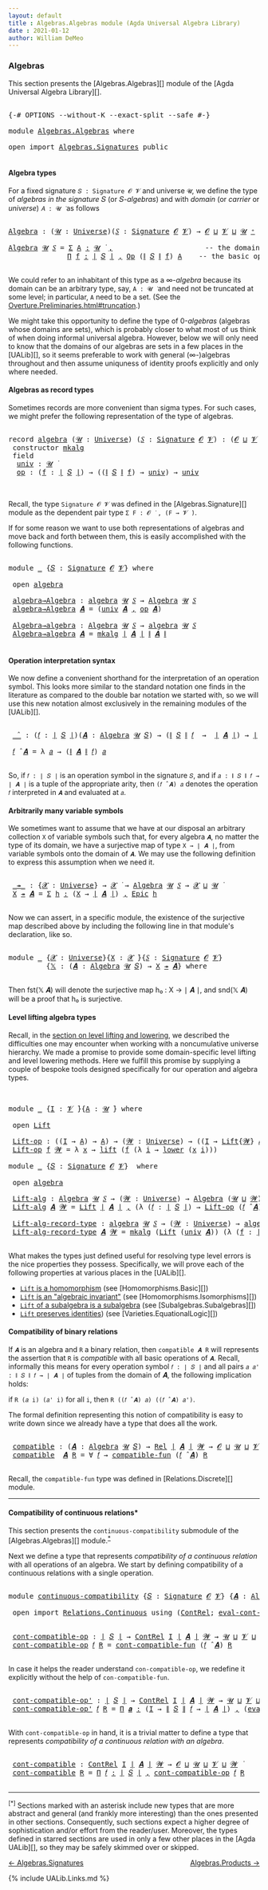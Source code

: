 ```yaml
---
layout: default
title : Algebras.Algebras module (Agda Universal Algebra Library)
date : 2021-01-12
author: William DeMeo
---
```


### <a id="algebras">Algebras</a>

This section presents the [Algebras.Algebras][] module of the [Agda Universal Algebra Library][].

<pre class="Agda">

<a id="280" class="Symbol">{-#</a> <a id="284" class="Keyword">OPTIONS</a> <a id="292" class="Pragma">--without-K</a> <a id="304" class="Pragma">--exact-split</a> <a id="318" class="Pragma">--safe</a> <a id="325" class="Symbol">#-}</a>

<a id="330" class="Keyword">module</a> <a id="337" href="Algebras.Algebras.html" class="Module">Algebras.Algebras</a> <a id="355" class="Keyword">where</a>

<a id="362" class="Keyword">open</a> <a id="367" class="Keyword">import</a> <a id="374" href="Algebras.Signatures.html" class="Module">Algebras.Signatures</a> <a id="394" class="Keyword">public</a>

</pre>


#### <a id="algebra-types">Algebra types</a>

For a fixed signature `𝑆 : Signature 𝓞 𝓥` and universe `𝓤`, we define the type of *algebras in the signature* 𝑆 (or 𝑆-*algebras*) and with *domain* (or *carrier* or *universe*) `𝐴 : 𝓤 ̇` as follows

<pre class="Agda">

<a id="Algebra"></a><a id="674" href="Algebras.Algebras.html#674" class="Function">Algebra</a> <a id="682" class="Symbol">:</a> <a id="684" class="Symbol">(</a><a id="685" href="Algebras.Algebras.html#685" class="Bound">𝓤</a> <a id="687" class="Symbol">:</a> <a id="689" href="Agda.Primitive.html#423" class="Postulate">Universe</a><a id="697" class="Symbol">)(</a><a id="699" href="Algebras.Algebras.html#699" class="Bound">𝑆</a> <a id="701" class="Symbol">:</a> <a id="703" href="Algebras.Signatures.html#1239" class="Function">Signature</a> <a id="713" href="Overture.Preliminaries.html#6863" class="Generalizable">𝓞</a> <a id="715" href="Universes.html#262" class="Generalizable">𝓥</a><a id="716" class="Symbol">)</a> <a id="718" class="Symbol">→</a> <a id="720" href="Overture.Preliminaries.html#6863" class="Generalizable">𝓞</a> <a id="722" href="Agda.Primitive.html#636" class="Primitive Operator">⊔</a> <a id="724" href="Universes.html#262" class="Generalizable">𝓥</a> <a id="726" href="Agda.Primitive.html#636" class="Primitive Operator">⊔</a> <a id="728" href="Algebras.Algebras.html#685" class="Bound">𝓤</a> <a id="730" href="Agda.Primitive.html#606" class="Primitive Operator">⁺</a> <a id="732" href="Universes.html#403" class="Function Operator">̇</a>

<a id="735" href="Algebras.Algebras.html#674" class="Function">Algebra</a> <a id="743" href="Algebras.Algebras.html#743" class="Bound">𝓤</a> <a id="745" href="Algebras.Algebras.html#745" class="Bound">𝑆</a> <a id="747" class="Symbol">=</a> <a id="749" href="MGS-MLTT.html#3074" class="Function">Σ</a> <a id="751" href="Algebras.Algebras.html#751" class="Bound">A</a> <a id="753" href="MGS-MLTT.html#3074" class="Function">꞉</a> <a id="755" href="Algebras.Algebras.html#743" class="Bound">𝓤</a> <a id="757" href="Universes.html#403" class="Function Operator">̇</a> <a id="759" href="MGS-MLTT.html#3074" class="Function">,</a>                      <a id="782" class="Comment">-- the domain</a>
              <a id="810" href="MGS-MLTT.html#3635" class="Function">Π</a> <a id="812" href="Algebras.Algebras.html#812" class="Bound">f</a> <a id="814" href="MGS-MLTT.html#3635" class="Function">꞉</a> <a id="816" href="Overture.Preliminaries.html#12413" class="Function Operator">∣</a> <a id="818" href="Algebras.Algebras.html#745" class="Bound">𝑆</a> <a id="820" href="Overture.Preliminaries.html#12413" class="Function Operator">∣</a> <a id="822" href="MGS-MLTT.html#3635" class="Function">,</a> <a id="824" href="Algebras.Signatures.html#627" class="Function">Op</a> <a id="827" class="Symbol">(</a><a id="828" href="Overture.Preliminaries.html#12465" class="Function Operator">∥</a> <a id="830" href="Algebras.Algebras.html#745" class="Bound">𝑆</a> <a id="832" href="Overture.Preliminaries.html#12465" class="Function Operator">∥</a> <a id="834" href="Algebras.Algebras.html#812" class="Bound">f</a><a id="835" class="Symbol">)</a> <a id="837" href="Algebras.Algebras.html#751" class="Bound">A</a>    <a id="842" class="Comment">-- the basic operations</a>

</pre>

We could refer to an inhabitant of this type as a ∞-*algebra* because its domain can be an arbitrary type, say, `A : 𝓤 ̇` and need not be truncated at some level; in particular, `A` need to be a set. (See the [Overture.Preliminaries.html#truncation](Overture.Preliminaries.html#truncation).)

We might take this opportunity to define the type of 0-*algebras* (algebras whose domains are sets), which is probably closer to what most of us think of when doing informal universal algebra.  However, below we will only need to know that the domains of our algebras are sets in a few places in the [UALib][], so it seems preferable to work with general (∞-)algebras throughout and then assume uniquness of identity proofs explicitly and only where needed.



#### <a id="algebras-as-record-types">Algebras as record types</a>

Sometimes records are more convenient than sigma types. For such cases, we might prefer the following representation of the type of algebras.

<pre class="Agda">

<a id="1858" class="Keyword">record</a> <a id="algebra"></a><a id="1865" href="Algebras.Algebras.html#1865" class="Record">algebra</a> <a id="1873" class="Symbol">(</a><a id="1874" href="Algebras.Algebras.html#1874" class="Bound">𝓤</a> <a id="1876" class="Symbol">:</a> <a id="1878" href="Agda.Primitive.html#423" class="Postulate">Universe</a><a id="1886" class="Symbol">)</a> <a id="1888" class="Symbol">(</a><a id="1889" href="Algebras.Algebras.html#1889" class="Bound">𝑆</a> <a id="1891" class="Symbol">:</a> <a id="1893" href="Algebras.Signatures.html#1239" class="Function">Signature</a> <a id="1903" href="Overture.Preliminaries.html#6863" class="Generalizable">𝓞</a> <a id="1905" href="Universes.html#262" class="Generalizable">𝓥</a><a id="1906" class="Symbol">)</a> <a id="1908" class="Symbol">:</a> <a id="1910" class="Symbol">(</a><a id="1911" href="Algebras.Algebras.html#1903" class="Bound">𝓞</a> <a id="1913" href="Agda.Primitive.html#636" class="Primitive Operator">⊔</a> <a id="1915" href="Algebras.Algebras.html#1905" class="Bound">𝓥</a> <a id="1917" href="Agda.Primitive.html#636" class="Primitive Operator">⊔</a> <a id="1919" href="Algebras.Algebras.html#1874" class="Bound">𝓤</a><a id="1920" class="Symbol">)</a> <a id="1922" href="Agda.Primitive.html#606" class="Primitive Operator">⁺</a> <a id="1924" href="Universes.html#403" class="Function Operator">̇</a> <a id="1926" class="Keyword">where</a>
 <a id="1933" class="Keyword">constructor</a> <a id="mkalg"></a><a id="1945" href="Algebras.Algebras.html#1945" class="InductiveConstructor">mkalg</a>
 <a id="1952" class="Keyword">field</a>
  <a id="algebra.univ"></a><a id="1960" href="Algebras.Algebras.html#1960" class="Field">univ</a> <a id="1965" class="Symbol">:</a> <a id="1967" href="Algebras.Algebras.html#1874" class="Bound">𝓤</a> <a id="1969" href="Universes.html#403" class="Function Operator">̇</a>
  <a id="algebra.op"></a><a id="1973" href="Algebras.Algebras.html#1973" class="Field">op</a> <a id="1976" class="Symbol">:</a> <a id="1978" class="Symbol">(</a><a id="1979" href="Algebras.Algebras.html#1979" class="Bound">f</a> <a id="1981" class="Symbol">:</a> <a id="1983" href="Overture.Preliminaries.html#12413" class="Function Operator">∣</a> <a id="1985" href="Algebras.Algebras.html#1889" class="Bound">𝑆</a> <a id="1987" href="Overture.Preliminaries.html#12413" class="Function Operator">∣</a><a id="1988" class="Symbol">)</a> <a id="1990" class="Symbol">→</a> <a id="1992" class="Symbol">((</a><a id="1994" href="Overture.Preliminaries.html#12465" class="Function Operator">∥</a> <a id="1996" href="Algebras.Algebras.html#1889" class="Bound">𝑆</a> <a id="1998" href="Overture.Preliminaries.html#12465" class="Function Operator">∥</a> <a id="2000" href="Algebras.Algebras.html#1979" class="Bound">f</a><a id="2001" class="Symbol">)</a> <a id="2003" class="Symbol">→</a> <a id="2005" href="Algebras.Algebras.html#1960" class="Field">univ</a><a id="2009" class="Symbol">)</a> <a id="2011" class="Symbol">→</a> <a id="2013" href="Algebras.Algebras.html#1960" class="Field">univ</a>


</pre>

Recall, the type `Signature 𝓞 𝓥` was defined in the [Algebras.Signature][] module as the dependent pair type `Σ F ꞉ 𝓞 ̇ , (F → 𝓥 ̇)`.

If for some reason we want to use both representations of algebras and move back and forth between them, this is easily accomplished with the following functions.

<pre class="Agda">

<a id="2345" class="Keyword">module</a> <a id="2352" href="Algebras.Algebras.html#2352" class="Module">_</a> <a id="2354" class="Symbol">{</a><a id="2355" href="Algebras.Algebras.html#2355" class="Bound">𝑆</a> <a id="2357" class="Symbol">:</a> <a id="2359" href="Algebras.Signatures.html#1239" class="Function">Signature</a> <a id="2369" href="Overture.Preliminaries.html#6863" class="Generalizable">𝓞</a> <a id="2371" href="Universes.html#262" class="Generalizable">𝓥</a><a id="2372" class="Symbol">}</a> <a id="2374" class="Keyword">where</a>

 <a id="2382" class="Keyword">open</a> <a id="2387" href="Algebras.Algebras.html#1865" class="Module">algebra</a>

 <a id="2397" href="Algebras.Algebras.html#2397" class="Function">algebra→Algebra</a> <a id="2413" class="Symbol">:</a> <a id="2415" href="Algebras.Algebras.html#1865" class="Record">algebra</a> <a id="2423" href="Universes.html#260" class="Generalizable">𝓤</a> <a id="2425" href="Algebras.Algebras.html#2355" class="Bound">𝑆</a> <a id="2427" class="Symbol">→</a> <a id="2429" href="Algebras.Algebras.html#674" class="Function">Algebra</a> <a id="2437" href="Universes.html#260" class="Generalizable">𝓤</a> <a id="2439" href="Algebras.Algebras.html#2355" class="Bound">𝑆</a>
 <a id="2442" href="Algebras.Algebras.html#2397" class="Function">algebra→Algebra</a> <a id="2458" href="Algebras.Algebras.html#2458" class="Bound">𝑨</a> <a id="2460" class="Symbol">=</a> <a id="2462" class="Symbol">(</a><a id="2463" href="Algebras.Algebras.html#1960" class="Field">univ</a> <a id="2468" href="Algebras.Algebras.html#2458" class="Bound">𝑨</a> <a id="2470" href="Overture.Preliminaries.html#11717" class="InductiveConstructor Operator">,</a> <a id="2472" href="Algebras.Algebras.html#1973" class="Field">op</a> <a id="2475" href="Algebras.Algebras.html#2458" class="Bound">𝑨</a><a id="2476" class="Symbol">)</a>

 <a id="2480" href="Algebras.Algebras.html#2480" class="Function">Algebra→algebra</a> <a id="2496" class="Symbol">:</a> <a id="2498" href="Algebras.Algebras.html#674" class="Function">Algebra</a> <a id="2506" href="Universes.html#260" class="Generalizable">𝓤</a> <a id="2508" href="Algebras.Algebras.html#2355" class="Bound">𝑆</a> <a id="2510" class="Symbol">→</a> <a id="2512" href="Algebras.Algebras.html#1865" class="Record">algebra</a> <a id="2520" href="Universes.html#260" class="Generalizable">𝓤</a> <a id="2522" href="Algebras.Algebras.html#2355" class="Bound">𝑆</a>
 <a id="2525" href="Algebras.Algebras.html#2480" class="Function">Algebra→algebra</a> <a id="2541" href="Algebras.Algebras.html#2541" class="Bound">𝑨</a> <a id="2543" class="Symbol">=</a> <a id="2545" href="Algebras.Algebras.html#1945" class="InductiveConstructor">mkalg</a> <a id="2551" href="Overture.Preliminaries.html#12413" class="Function Operator">∣</a> <a id="2553" href="Algebras.Algebras.html#2541" class="Bound">𝑨</a> <a id="2555" href="Overture.Preliminaries.html#12413" class="Function Operator">∣</a> <a id="2557" href="Overture.Preliminaries.html#12465" class="Function Operator">∥</a> <a id="2559" href="Algebras.Algebras.html#2541" class="Bound">𝑨</a> <a id="2561" href="Overture.Preliminaries.html#12465" class="Function Operator">∥</a>

</pre>




#### <a id="operation-interpretation-syntax">Operation interpretation syntax</a>

We now define a convenient shorthand for the interpretation of an operation symbol. This looks more similar to the standard notation one finds in the literature as compared to the double bar notation we started with, so we will use this new notation almost exclusively in the remaining modules of the [UALib][].

<pre class="Agda">

 <a id="2989" href="Algebras.Algebras.html#2989" class="Function Operator">_̂_</a> <a id="2993" class="Symbol">:</a> <a id="2995" class="Symbol">(</a><a id="2996" href="Algebras.Algebras.html#2996" class="Bound">𝑓</a> <a id="2998" class="Symbol">:</a> <a id="3000" href="Overture.Preliminaries.html#12413" class="Function Operator">∣</a> <a id="3002" href="Algebras.Algebras.html#2355" class="Bound">𝑆</a> <a id="3004" href="Overture.Preliminaries.html#12413" class="Function Operator">∣</a><a id="3005" class="Symbol">)(</a><a id="3007" href="Algebras.Algebras.html#3007" class="Bound">𝑨</a> <a id="3009" class="Symbol">:</a> <a id="3011" href="Algebras.Algebras.html#674" class="Function">Algebra</a> <a id="3019" href="Universes.html#260" class="Generalizable">𝓤</a> <a id="3021" href="Algebras.Algebras.html#2355" class="Bound">𝑆</a><a id="3022" class="Symbol">)</a> <a id="3024" class="Symbol">→</a> <a id="3026" class="Symbol">(</a><a id="3027" href="Overture.Preliminaries.html#12465" class="Function Operator">∥</a> <a id="3029" href="Algebras.Algebras.html#2355" class="Bound">𝑆</a> <a id="3031" href="Overture.Preliminaries.html#12465" class="Function Operator">∥</a> <a id="3033" href="Algebras.Algebras.html#2996" class="Bound">𝑓</a>  <a id="3036" class="Symbol">→</a>  <a id="3039" href="Overture.Preliminaries.html#12413" class="Function Operator">∣</a> <a id="3041" href="Algebras.Algebras.html#3007" class="Bound">𝑨</a> <a id="3043" href="Overture.Preliminaries.html#12413" class="Function Operator">∣</a><a id="3044" class="Symbol">)</a> <a id="3046" class="Symbol">→</a> <a id="3048" href="Overture.Preliminaries.html#12413" class="Function Operator">∣</a> <a id="3050" href="Algebras.Algebras.html#3007" class="Bound">𝑨</a> <a id="3052" href="Overture.Preliminaries.html#12413" class="Function Operator">∣</a>

 <a id="3056" href="Algebras.Algebras.html#3056" class="Bound">𝑓</a> <a id="3058" href="Algebras.Algebras.html#2989" class="Function Operator">̂</a> <a id="3060" href="Algebras.Algebras.html#3060" class="Bound">𝑨</a> <a id="3062" class="Symbol">=</a> <a id="3064" class="Symbol">λ</a> <a id="3066" href="Algebras.Algebras.html#3066" class="Bound">𝑎</a> <a id="3068" class="Symbol">→</a> <a id="3070" class="Symbol">(</a><a id="3071" href="Overture.Preliminaries.html#12465" class="Function Operator">∥</a> <a id="3073" href="Algebras.Algebras.html#3060" class="Bound">𝑨</a> <a id="3075" href="Overture.Preliminaries.html#12465" class="Function Operator">∥</a> <a id="3077" href="Algebras.Algebras.html#3056" class="Bound">𝑓</a><a id="3078" class="Symbol">)</a> <a id="3080" href="Algebras.Algebras.html#3066" class="Bound">𝑎</a>

</pre>

So, if `𝑓 : ∣ 𝑆 ∣` is an operation symbol in the signature `𝑆`, and if `𝑎 : ∥ 𝑆 ∥ 𝑓 → ∣ 𝑨 ∣` is a tuple of the appropriate arity, then `(𝑓 ̂ 𝑨) 𝑎` denotes the operation `𝑓` interpreted in `𝑨` and evaluated at `𝑎`.


#### <a id="arbitrarily-many-variable-symbols">Arbitrarily many variable symbols</a>

We sometimes want to assume that we have at our disposal an arbitrary collection `X` of variable symbols such that, for every algebra `𝑨`, no matter the type of its domain, we have a surjective map of type `X → ∣ 𝑨 ∣`, from variable symbols onto the domain of `𝑨`.  We may use the following definition to express this assumption when we need it.

<pre class="Agda">

 <a id="3759" href="Algebras.Algebras.html#3759" class="Function Operator">_↠_</a> <a id="3763" class="Symbol">:</a> <a id="3765" class="Symbol">{</a><a id="3766" href="Algebras.Algebras.html#3766" class="Bound">𝓧</a> <a id="3768" class="Symbol">:</a> <a id="3770" href="Agda.Primitive.html#423" class="Postulate">Universe</a><a id="3778" class="Symbol">}</a> <a id="3780" class="Symbol">→</a> <a id="3782" href="Algebras.Algebras.html#3766" class="Bound">𝓧</a> <a id="3784" href="Universes.html#403" class="Function Operator">̇</a> <a id="3786" class="Symbol">→</a> <a id="3788" href="Algebras.Algebras.html#674" class="Function">Algebra</a> <a id="3796" href="Universes.html#260" class="Generalizable">𝓤</a> <a id="3798" href="Algebras.Algebras.html#2355" class="Bound">𝑆</a> <a id="3800" class="Symbol">→</a> <a id="3802" href="Algebras.Algebras.html#3766" class="Bound">𝓧</a> <a id="3804" href="Agda.Primitive.html#636" class="Primitive Operator">⊔</a> <a id="3806" href="Universes.html#260" class="Generalizable">𝓤</a> <a id="3808" href="Universes.html#403" class="Function Operator">̇</a>
 <a id="3811" href="Algebras.Algebras.html#3811" class="Bound">X</a> <a id="3813" href="Algebras.Algebras.html#3759" class="Function Operator">↠</a> <a id="3815" href="Algebras.Algebras.html#3815" class="Bound">𝑨</a> <a id="3817" class="Symbol">=</a> <a id="3819" href="MGS-MLTT.html#3074" class="Function">Σ</a> <a id="3821" href="Algebras.Algebras.html#3821" class="Bound">h</a> <a id="3823" href="MGS-MLTT.html#3074" class="Function">꞉</a> <a id="3825" class="Symbol">(</a><a id="3826" href="Algebras.Algebras.html#3811" class="Bound">X</a> <a id="3828" class="Symbol">→</a> <a id="3830" href="Overture.Preliminaries.html#12413" class="Function Operator">∣</a> <a id="3832" href="Algebras.Algebras.html#3815" class="Bound">𝑨</a> <a id="3834" href="Overture.Preliminaries.html#12413" class="Function Operator">∣</a><a id="3835" class="Symbol">)</a> <a id="3837" href="MGS-MLTT.html#3074" class="Function">,</a> <a id="3839" href="Overture.Inverses.html#2031" class="Function">Epic</a> <a id="3844" href="Algebras.Algebras.html#3821" class="Bound">h</a>

</pre>

Now we can assert, in a specific module, the existence of the surjective map described above by including the following line in that module's declaration, like so.

<pre class="Agda">

<a id="4038" class="Keyword">module</a> <a id="4045" href="Algebras.Algebras.html#4045" class="Module">_</a> <a id="4047" class="Symbol">{</a><a id="4048" href="Algebras.Algebras.html#4048" class="Bound">𝓧</a> <a id="4050" class="Symbol">:</a> <a id="4052" href="Agda.Primitive.html#423" class="Postulate">Universe</a><a id="4060" class="Symbol">}{</a><a id="4062" href="Algebras.Algebras.html#4062" class="Bound">X</a> <a id="4064" class="Symbol">:</a> <a id="4066" href="Algebras.Algebras.html#4048" class="Bound">𝓧</a> <a id="4068" href="Universes.html#403" class="Function Operator">̇</a><a id="4069" class="Symbol">}{</a><a id="4071" href="Algebras.Algebras.html#4071" class="Bound">𝑆</a> <a id="4073" class="Symbol">:</a> <a id="4075" href="Algebras.Signatures.html#1239" class="Function">Signature</a> <a id="4085" href="Overture.Preliminaries.html#6863" class="Generalizable">𝓞</a> <a id="4087" href="Universes.html#262" class="Generalizable">𝓥</a><a id="4088" class="Symbol">}</a>
         <a id="4099" class="Symbol">{</a><a id="4100" href="Algebras.Algebras.html#4100" class="Bound">𝕏</a> <a id="4102" class="Symbol">:</a> <a id="4104" class="Symbol">(</a><a id="4105" href="Algebras.Algebras.html#4105" class="Bound">𝑨</a> <a id="4107" class="Symbol">:</a> <a id="4109" href="Algebras.Algebras.html#674" class="Function">Algebra</a> <a id="4117" href="Universes.html#260" class="Generalizable">𝓤</a> <a id="4119" href="Algebras.Algebras.html#4071" class="Bound">𝑆</a><a id="4120" class="Symbol">)</a> <a id="4122" class="Symbol">→</a> <a id="4124" href="Algebras.Algebras.html#4062" class="Bound">X</a> <a id="4126" href="Algebras.Algebras.html#3759" class="Function Operator">↠</a> <a id="4128" href="Algebras.Algebras.html#4105" class="Bound">𝑨</a><a id="4129" class="Symbol">}</a> <a id="4131" class="Keyword">where</a>

</pre>

Then fst(𝕏 𝑨) will denote the surjective map h₀ : X → ∣ 𝑨 ∣, and snd(𝕏 𝑨) will be a proof that h₀ is surjective.




#### <a id="lifts-of-algebras">Level lifting algebra types</a>

Recall, in the [section on level lifting and lowering](Overture.Lifts.html#level-lifting-and-lowering), we described the difficulties one may encounter when working with a noncumulative universe hierarchy. We made a promise to provide some domain-specific level lifting and level lowering methods. Here we fulfill this promise by supplying a couple of bespoke tools designed specifically for our operation and algebra types.

<pre class="Agda">


<a id="4772" class="Keyword">module</a> <a id="4779" href="Algebras.Algebras.html#4779" class="Module">_</a> <a id="4781" class="Symbol">{</a><a id="4782" href="Algebras.Algebras.html#4782" class="Bound">I</a> <a id="4784" class="Symbol">:</a> <a id="4786" href="Universes.html#262" class="Generalizable">𝓥</a> <a id="4788" href="Universes.html#403" class="Function Operator">̇</a><a id="4789" class="Symbol">}{</a><a id="4791" href="Algebras.Algebras.html#4791" class="Bound">A</a> <a id="4793" class="Symbol">:</a> <a id="4795" href="Universes.html#260" class="Generalizable">𝓤</a> <a id="4797" href="Universes.html#403" class="Function Operator">̇</a><a id="4798" class="Symbol">}</a> <a id="4800" class="Keyword">where</a>

 <a id="4808" class="Keyword">open</a> <a id="4813" href="Overture.Lifts.html#2996" class="Module">Lift</a>

 <a id="4820" href="Algebras.Algebras.html#4820" class="Function">Lift-op</a> <a id="4828" class="Symbol">:</a> <a id="4830" class="Symbol">((</a><a id="4832" href="Algebras.Algebras.html#4782" class="Bound">I</a> <a id="4834" class="Symbol">→</a> <a id="4836" href="Algebras.Algebras.html#4791" class="Bound">A</a><a id="4837" class="Symbol">)</a> <a id="4839" class="Symbol">→</a> <a id="4841" href="Algebras.Algebras.html#4791" class="Bound">A</a><a id="4842" class="Symbol">)</a> <a id="4844" class="Symbol">→</a> <a id="4846" class="Symbol">(</a><a id="4847" href="Algebras.Algebras.html#4847" class="Bound">𝓦</a> <a id="4849" class="Symbol">:</a> <a id="4851" href="Agda.Primitive.html#423" class="Postulate">Universe</a><a id="4859" class="Symbol">)</a> <a id="4861" class="Symbol">→</a> <a id="4863" class="Symbol">((</a><a id="4865" href="Algebras.Algebras.html#4782" class="Bound">I</a> <a id="4867" class="Symbol">→</a> <a id="4869" href="Overture.Lifts.html#2996" class="Record">Lift</a><a id="4873" class="Symbol">{</a><a id="4874" href="Algebras.Algebras.html#4847" class="Bound">𝓦</a><a id="4875" class="Symbol">}</a> <a id="4877" href="Algebras.Algebras.html#4791" class="Bound">A</a><a id="4878" class="Symbol">)</a> <a id="4880" class="Symbol">→</a> <a id="4882" href="Overture.Lifts.html#2996" class="Record">Lift</a> <a id="4887" class="Symbol">{</a><a id="4888" href="Algebras.Algebras.html#4847" class="Bound">𝓦</a><a id="4889" class="Symbol">}</a> <a id="4891" href="Algebras.Algebras.html#4791" class="Bound">A</a><a id="4892" class="Symbol">)</a>
 <a id="4895" href="Algebras.Algebras.html#4820" class="Function">Lift-op</a> <a id="4903" href="Algebras.Algebras.html#4903" class="Bound">f</a> <a id="4905" href="Algebras.Algebras.html#4905" class="Bound">𝓦</a> <a id="4907" class="Symbol">=</a> <a id="4909" class="Symbol">λ</a> <a id="4911" href="Algebras.Algebras.html#4911" class="Bound">x</a> <a id="4913" class="Symbol">→</a> <a id="4915" href="Overture.Lifts.html#3058" class="InductiveConstructor">lift</a> <a id="4920" class="Symbol">(</a><a id="4921" href="Algebras.Algebras.html#4903" class="Bound">f</a> <a id="4923" class="Symbol">(λ</a> <a id="4926" href="Algebras.Algebras.html#4926" class="Bound">i</a> <a id="4928" class="Symbol">→</a> <a id="4930" href="Overture.Lifts.html#3070" class="Field">lower</a> <a id="4936" class="Symbol">(</a><a id="4937" href="Algebras.Algebras.html#4911" class="Bound">x</a> <a id="4939" href="Algebras.Algebras.html#4926" class="Bound">i</a><a id="4940" class="Symbol">)))</a>

<a id="4945" class="Keyword">module</a> <a id="4952" href="Algebras.Algebras.html#4952" class="Module">_</a> <a id="4954" class="Symbol">{</a><a id="4955" href="Algebras.Algebras.html#4955" class="Bound">𝑆</a> <a id="4957" class="Symbol">:</a> <a id="4959" href="Algebras.Signatures.html#1239" class="Function">Signature</a> <a id="4969" href="Overture.Preliminaries.html#6863" class="Generalizable">𝓞</a> <a id="4971" href="Universes.html#262" class="Generalizable">𝓥</a><a id="4972" class="Symbol">}</a>  <a id="4975" class="Keyword">where</a>

 <a id="4983" class="Keyword">open</a> <a id="4988" href="Algebras.Algebras.html#1865" class="Module">algebra</a>

 <a id="4998" href="Algebras.Algebras.html#4998" class="Function">Lift-alg</a> <a id="5007" class="Symbol">:</a> <a id="5009" href="Algebras.Algebras.html#674" class="Function">Algebra</a> <a id="5017" href="Universes.html#260" class="Generalizable">𝓤</a> <a id="5019" href="Algebras.Algebras.html#4955" class="Bound">𝑆</a> <a id="5021" class="Symbol">→</a> <a id="5023" class="Symbol">(</a><a id="5024" href="Algebras.Algebras.html#5024" class="Bound">𝓦</a> <a id="5026" class="Symbol">:</a> <a id="5028" href="Agda.Primitive.html#423" class="Postulate">Universe</a><a id="5036" class="Symbol">)</a> <a id="5038" class="Symbol">→</a> <a id="5040" href="Algebras.Algebras.html#674" class="Function">Algebra</a> <a id="5048" class="Symbol">(</a><a id="5049" href="Universes.html#260" class="Generalizable">𝓤</a> <a id="5051" href="Agda.Primitive.html#636" class="Primitive Operator">⊔</a> <a id="5053" href="Algebras.Algebras.html#5024" class="Bound">𝓦</a><a id="5054" class="Symbol">)</a> <a id="5056" href="Algebras.Algebras.html#4955" class="Bound">𝑆</a>
 <a id="5059" href="Algebras.Algebras.html#4998" class="Function">Lift-alg</a> <a id="5068" href="Algebras.Algebras.html#5068" class="Bound">𝑨</a> <a id="5070" href="Algebras.Algebras.html#5070" class="Bound">𝓦</a> <a id="5072" class="Symbol">=</a> <a id="5074" href="Overture.Lifts.html#2996" class="Record">Lift</a> <a id="5079" href="Overture.Preliminaries.html#12413" class="Function Operator">∣</a> <a id="5081" href="Algebras.Algebras.html#5068" class="Bound">𝑨</a> <a id="5083" href="Overture.Preliminaries.html#12413" class="Function Operator">∣</a> <a id="5085" href="Overture.Preliminaries.html#11717" class="InductiveConstructor Operator">,</a> <a id="5087" class="Symbol">(λ</a> <a id="5090" class="Symbol">(</a><a id="5091" href="Algebras.Algebras.html#5091" class="Bound">𝑓</a> <a id="5093" class="Symbol">:</a> <a id="5095" href="Overture.Preliminaries.html#12413" class="Function Operator">∣</a> <a id="5097" href="Algebras.Algebras.html#4955" class="Bound">𝑆</a> <a id="5099" href="Overture.Preliminaries.html#12413" class="Function Operator">∣</a><a id="5100" class="Symbol">)</a> <a id="5102" class="Symbol">→</a> <a id="5104" href="Algebras.Algebras.html#4820" class="Function">Lift-op</a> <a id="5112" class="Symbol">(</a><a id="5113" href="Algebras.Algebras.html#5091" class="Bound">𝑓</a> <a id="5115" href="Algebras.Algebras.html#2989" class="Function Operator">̂</a> <a id="5117" href="Algebras.Algebras.html#5068" class="Bound">𝑨</a><a id="5118" class="Symbol">)</a> <a id="5120" href="Algebras.Algebras.html#5070" class="Bound">𝓦</a><a id="5121" class="Symbol">)</a>

 <a id="5125" href="Algebras.Algebras.html#5125" class="Function">Lift-alg-record-type</a> <a id="5146" class="Symbol">:</a> <a id="5148" href="Algebras.Algebras.html#1865" class="Record">algebra</a> <a id="5156" href="Universes.html#260" class="Generalizable">𝓤</a> <a id="5158" href="Algebras.Algebras.html#4955" class="Bound">𝑆</a> <a id="5160" class="Symbol">→</a> <a id="5162" class="Symbol">(</a><a id="5163" href="Algebras.Algebras.html#5163" class="Bound">𝓦</a> <a id="5165" class="Symbol">:</a> <a id="5167" href="Agda.Primitive.html#423" class="Postulate">Universe</a><a id="5175" class="Symbol">)</a> <a id="5177" class="Symbol">→</a> <a id="5179" href="Algebras.Algebras.html#1865" class="Record">algebra</a> <a id="5187" class="Symbol">(</a><a id="5188" href="Universes.html#260" class="Generalizable">𝓤</a> <a id="5190" href="Agda.Primitive.html#636" class="Primitive Operator">⊔</a> <a id="5192" href="Algebras.Algebras.html#5163" class="Bound">𝓦</a><a id="5193" class="Symbol">)</a> <a id="5195" href="Algebras.Algebras.html#4955" class="Bound">𝑆</a>
 <a id="5198" href="Algebras.Algebras.html#5125" class="Function">Lift-alg-record-type</a> <a id="5219" href="Algebras.Algebras.html#5219" class="Bound">𝑨</a> <a id="5221" href="Algebras.Algebras.html#5221" class="Bound">𝓦</a> <a id="5223" class="Symbol">=</a> <a id="5225" href="Algebras.Algebras.html#1945" class="InductiveConstructor">mkalg</a> <a id="5231" class="Symbol">(</a><a id="5232" href="Overture.Lifts.html#2996" class="Record">Lift</a> <a id="5237" class="Symbol">(</a><a id="5238" href="Algebras.Algebras.html#1960" class="Field">univ</a> <a id="5243" href="Algebras.Algebras.html#5219" class="Bound">𝑨</a><a id="5244" class="Symbol">))</a> <a id="5247" class="Symbol">(λ</a> <a id="5250" class="Symbol">(</a><a id="5251" href="Algebras.Algebras.html#5251" class="Bound">f</a> <a id="5253" class="Symbol">:</a> <a id="5255" href="Overture.Preliminaries.html#12413" class="Function Operator">∣</a> <a id="5257" href="Algebras.Algebras.html#4955" class="Bound">𝑆</a> <a id="5259" href="Overture.Preliminaries.html#12413" class="Function Operator">∣</a><a id="5260" class="Symbol">)</a> <a id="5262" class="Symbol">→</a> <a id="5264" href="Algebras.Algebras.html#4820" class="Function">Lift-op</a> <a id="5272" class="Symbol">((</a><a id="5274" href="Algebras.Algebras.html#1973" class="Field">op</a> <a id="5277" href="Algebras.Algebras.html#5219" class="Bound">𝑨</a><a id="5278" class="Symbol">)</a> <a id="5280" href="Algebras.Algebras.html#5251" class="Bound">f</a><a id="5281" class="Symbol">)</a> <a id="5283" href="Algebras.Algebras.html#5221" class="Bound">𝓦</a><a id="5284" class="Symbol">)</a>

</pre>

What makes the types just defined useful for resolving type level errors is the nice properties they possess. Specifically, we will prove each of the following properties at various places in the [UALib][].

+ [`Lift` is a homomorphism](Homomorphisms.Basic.html#exmples-of-homomorphisms) (see [Homomorphisms.Basic][])
+ [`Lift` is an "algebraic invariant"](Homomorphisms.Isomorphisms.html#lift-is-an-algebraic-invariant") (see [Homomorphisms.Isomorphisms][])
+ [`Lift` of a subalgebra is a subalgebra](Subalgebras.Subalgebras.html#lifts-of-subalgebras) (see [Subalgebras.Subalgebras][])
+ [`Lift` preserves identities](Varieties.EquationalLogic.html#lift-invariance)) (see [Varieties.EquationalLogic][])


#### <a id="compatibility-of-binary-relations">Compatibility of binary relations</a>

If `𝑨` is an algebra and `R` a binary relation, then `compatible 𝑨 R` will represents the assertion that `R` is *compatible* with all basic operations of `𝑨`. Recall, informally this means for every operation symbol `𝑓 : ∣ 𝑆 ∣` and all pairs `𝑎 𝑎' : ∥ 𝑆 ∥ 𝑓 → ∣ 𝑨 ∣` of tuples from the domain of 𝑨, the following implication holds:

if `R (𝑎 i) (𝑎' i)` for all `i`, then  `R ((𝑓 ̂ 𝑨) 𝑎) ((𝑓 ̂ 𝑨) 𝑎')`.

The formal definition representing this notion of compatibility is easy to write down since we already have a type that does all the work.

<pre class="Agda">

 <a id="6649" href="Algebras.Algebras.html#6649" class="Function">compatible</a> <a id="6660" class="Symbol">:</a> <a id="6662" class="Symbol">(</a><a id="6663" href="Algebras.Algebras.html#6663" class="Bound">𝑨</a> <a id="6665" class="Symbol">:</a> <a id="6667" href="Algebras.Algebras.html#674" class="Function">Algebra</a> <a id="6675" href="Universes.html#260" class="Generalizable">𝓤</a> <a id="6677" href="Algebras.Algebras.html#4955" class="Bound">𝑆</a><a id="6678" class="Symbol">)</a> <a id="6680" class="Symbol">→</a> <a id="6682" href="Relations.Discrete.html#7075" class="Function">Rel</a> <a id="6686" href="Overture.Preliminaries.html#12413" class="Function Operator">∣</a> <a id="6688" href="Algebras.Algebras.html#6663" class="Bound">𝑨</a> <a id="6690" href="Overture.Preliminaries.html#12413" class="Function Operator">∣</a> <a id="6692" href="Universes.html#264" class="Generalizable">𝓦</a> <a id="6694" class="Symbol">→</a> <a id="6696" href="Algebras.Algebras.html#4969" class="Bound">𝓞</a> <a id="6698" href="Agda.Primitive.html#636" class="Primitive Operator">⊔</a> <a id="6700" href="Universes.html#260" class="Generalizable">𝓤</a> <a id="6702" href="Agda.Primitive.html#636" class="Primitive Operator">⊔</a> <a id="6704" href="Algebras.Algebras.html#4971" class="Bound">𝓥</a> <a id="6706" href="Agda.Primitive.html#636" class="Primitive Operator">⊔</a> <a id="6708" href="Universes.html#264" class="Generalizable">𝓦</a> <a id="6710" href="Universes.html#403" class="Function Operator">̇</a>
 <a id="6713" href="Algebras.Algebras.html#6649" class="Function">compatible</a>  <a id="6725" href="Algebras.Algebras.html#6725" class="Bound">𝑨</a> <a id="6727" href="Algebras.Algebras.html#6727" class="Bound">R</a> <a id="6729" class="Symbol">=</a> <a id="6731" class="Symbol">∀</a> <a id="6733" href="Algebras.Algebras.html#6733" class="Bound">𝑓</a> <a id="6735" class="Symbol">→</a> <a id="6737" href="Relations.Discrete.html#10319" class="Function">compatible-fun</a> <a id="6752" class="Symbol">(</a><a id="6753" href="Algebras.Algebras.html#6733" class="Bound">𝑓</a> <a id="6755" href="Algebras.Algebras.html#2989" class="Function Operator">̂</a> <a id="6757" href="Algebras.Algebras.html#6725" class="Bound">𝑨</a><a id="6758" class="Symbol">)</a> <a id="6760" href="Algebras.Algebras.html#6727" class="Bound">R</a>

</pre>

Recall, the `compatible-fun` type was defined in [Relations.Discrete][] module.



---------------------------------------



#### <a id="compatibility-of-continuous-relations">Compatibility of continuous relations*</a>

This section presents the `continuous-compatibility` submodule of the [Algebras.Algebras][] module.<sup>[*](Algebras.Algebras.html#fn0)</sup>


Next we define a type that represents *compatibility of a continuous relation* with all operations of an algebra. We start by defining compatibility of a continuous relations with a single operation.

<pre class="Agda">

<a id="7355" class="Keyword">module</a> <a id="continuous-compatibility"></a><a id="7362" href="Algebras.Algebras.html#7362" class="Module">continuous-compatibility</a> <a id="7387" class="Symbol">{</a><a id="7388" href="Algebras.Algebras.html#7388" class="Bound">𝑆</a> <a id="7390" class="Symbol">:</a> <a id="7392" href="Algebras.Signatures.html#1239" class="Function">Signature</a> <a id="7402" href="Overture.Preliminaries.html#6863" class="Generalizable">𝓞</a> <a id="7404" href="Universes.html#262" class="Generalizable">𝓥</a><a id="7405" class="Symbol">}</a> <a id="7407" class="Symbol">{</a><a id="7408" href="Algebras.Algebras.html#7408" class="Bound">𝑨</a> <a id="7410" class="Symbol">:</a> <a id="7412" href="Algebras.Algebras.html#674" class="Function">Algebra</a> <a id="7420" href="Universes.html#260" class="Generalizable">𝓤</a> <a id="7422" href="Algebras.Algebras.html#7388" class="Bound">𝑆</a><a id="7423" class="Symbol">}</a> <a id="7425" class="Symbol">{</a><a id="7426" href="Algebras.Algebras.html#7426" class="Bound">I</a> <a id="7428" class="Symbol">:</a> <a id="7430" href="Universes.html#262" class="Generalizable">𝓥</a> <a id="7432" href="Universes.html#403" class="Function Operator">̇</a><a id="7433" class="Symbol">}</a> <a id="7435" class="Keyword">where</a>

 <a id="7443" class="Keyword">open</a> <a id="7448" class="Keyword">import</a> <a id="7455" href="Relations.Continuous.html" class="Module">Relations.Continuous</a> <a id="7476" class="Keyword">using</a> <a id="7482" class="Symbol">(</a><a id="7483" href="Relations.Continuous.html#3260" class="Function">ContRel</a><a id="7490" class="Symbol">;</a> <a id="7492" href="Relations.Continuous.html#3802" class="Function">eval-cont-rel</a><a id="7505" class="Symbol">;</a> <a id="7507" href="Relations.Continuous.html#3903" class="Function">cont-compatible-fun</a><a id="7526" class="Symbol">)</a>


 <a id="continuous-compatibility.cont-compatible-op"></a><a id="7531" href="Algebras.Algebras.html#7531" class="Function">cont-compatible-op</a> <a id="7550" class="Symbol">:</a> <a id="7552" href="Overture.Preliminaries.html#12413" class="Function Operator">∣</a> <a id="7554" href="Algebras.Algebras.html#7388" class="Bound">𝑆</a> <a id="7556" href="Overture.Preliminaries.html#12413" class="Function Operator">∣</a> <a id="7558" class="Symbol">→</a> <a id="7560" href="Relations.Continuous.html#3260" class="Function">ContRel</a> <a id="7568" href="Algebras.Algebras.html#7426" class="Bound">I</a> <a id="7570" href="Overture.Preliminaries.html#12413" class="Function Operator">∣</a> <a id="7572" href="Algebras.Algebras.html#7408" class="Bound">𝑨</a> <a id="7574" href="Overture.Preliminaries.html#12413" class="Function Operator">∣</a> <a id="7576" href="Universes.html#264" class="Generalizable">𝓦</a> <a id="7578" class="Symbol">→</a> <a id="7580" href="Algebras.Algebras.html#7420" class="Bound">𝓤</a> <a id="7582" href="Agda.Primitive.html#636" class="Primitive Operator">⊔</a> <a id="7584" href="Algebras.Algebras.html#7404" class="Bound">𝓥</a> <a id="7586" href="Agda.Primitive.html#636" class="Primitive Operator">⊔</a> <a id="7588" href="Universes.html#264" class="Generalizable">𝓦</a> <a id="7590" href="Universes.html#403" class="Function Operator">̇</a>
 <a id="7593" href="Algebras.Algebras.html#7531" class="Function">cont-compatible-op</a> <a id="7612" href="Algebras.Algebras.html#7612" class="Bound">𝑓</a> <a id="7614" href="Algebras.Algebras.html#7614" class="Bound">R</a> <a id="7616" class="Symbol">=</a> <a id="7618" href="Relations.Continuous.html#3903" class="Function">cont-compatible-fun</a> <a id="7638" class="Symbol">(</a><a id="7639" href="Algebras.Algebras.html#7612" class="Bound">𝑓</a> <a id="7641" href="Algebras.Algebras.html#2989" class="Function Operator">̂</a> <a id="7643" href="Algebras.Algebras.html#7408" class="Bound">𝑨</a><a id="7644" class="Symbol">)</a> <a id="7646" href="Algebras.Algebras.html#7614" class="Bound">R</a>

</pre>

In case it helps the reader understand `con-compatible-op`, we redefine it explicitly without the help of `con-compatible-fun`.

<pre class="Agda">

 <a id="continuous-compatibility.cont-compatible-op&#39;"></a><a id="7805" href="Algebras.Algebras.html#7805" class="Function">cont-compatible-op&#39;</a> <a id="7825" class="Symbol">:</a> <a id="7827" href="Overture.Preliminaries.html#12413" class="Function Operator">∣</a> <a id="7829" href="Algebras.Algebras.html#7388" class="Bound">𝑆</a> <a id="7831" href="Overture.Preliminaries.html#12413" class="Function Operator">∣</a> <a id="7833" class="Symbol">→</a> <a id="7835" href="Relations.Continuous.html#3260" class="Function">ContRel</a> <a id="7843" href="Algebras.Algebras.html#7426" class="Bound">I</a> <a id="7845" href="Overture.Preliminaries.html#12413" class="Function Operator">∣</a> <a id="7847" href="Algebras.Algebras.html#7408" class="Bound">𝑨</a> <a id="7849" href="Overture.Preliminaries.html#12413" class="Function Operator">∣</a> <a id="7851" href="Universes.html#264" class="Generalizable">𝓦</a> <a id="7853" class="Symbol">→</a> <a id="7855" href="Algebras.Algebras.html#7420" class="Bound">𝓤</a> <a id="7857" href="Agda.Primitive.html#636" class="Primitive Operator">⊔</a> <a id="7859" href="Algebras.Algebras.html#7404" class="Bound">𝓥</a> <a id="7861" href="Agda.Primitive.html#636" class="Primitive Operator">⊔</a> <a id="7863" href="Universes.html#264" class="Generalizable">𝓦</a> <a id="7865" href="Universes.html#403" class="Function Operator">̇</a>
 <a id="7868" href="Algebras.Algebras.html#7805" class="Function">cont-compatible-op&#39;</a> <a id="7888" href="Algebras.Algebras.html#7888" class="Bound">𝑓</a> <a id="7890" href="Algebras.Algebras.html#7890" class="Bound">R</a> <a id="7892" class="Symbol">=</a> <a id="7894" href="MGS-MLTT.html#3635" class="Function">Π</a> <a id="7896" href="Algebras.Algebras.html#7896" class="Bound">𝒂</a> <a id="7898" href="MGS-MLTT.html#3635" class="Function">꞉</a> <a id="7900" class="Symbol">(</a><a id="7901" href="Algebras.Algebras.html#7426" class="Bound">I</a> <a id="7903" class="Symbol">→</a> <a id="7905" href="Overture.Preliminaries.html#12465" class="Function Operator">∥</a> <a id="7907" href="Algebras.Algebras.html#7388" class="Bound">𝑆</a> <a id="7909" href="Overture.Preliminaries.html#12465" class="Function Operator">∥</a> <a id="7911" href="Algebras.Algebras.html#7888" class="Bound">𝑓</a> <a id="7913" class="Symbol">→</a> <a id="7915" href="Overture.Preliminaries.html#12413" class="Function Operator">∣</a> <a id="7917" href="Algebras.Algebras.html#7408" class="Bound">𝑨</a> <a id="7919" href="Overture.Preliminaries.html#12413" class="Function Operator">∣</a><a id="7920" class="Symbol">)</a> <a id="7922" href="MGS-MLTT.html#3635" class="Function">,</a> <a id="7924" class="Symbol">(</a><a id="7925" href="Relations.Continuous.html#3802" class="Function">eval-cont-rel</a> <a id="7939" href="Algebras.Algebras.html#7890" class="Bound">R</a> <a id="7941" href="Algebras.Algebras.html#7896" class="Bound">𝒂</a> <a id="7943" class="Symbol">→</a> <a id="7945" href="Algebras.Algebras.html#7890" class="Bound">R</a> <a id="7947" class="Symbol">λ</a> <a id="7949" href="Algebras.Algebras.html#7949" class="Bound">i</a> <a id="7951" class="Symbol">→</a> <a id="7953" class="Symbol">(</a><a id="7954" href="Algebras.Algebras.html#7888" class="Bound">𝑓</a> <a id="7956" href="Algebras.Algebras.html#2989" class="Function Operator">̂</a> <a id="7958" href="Algebras.Algebras.html#7408" class="Bound">𝑨</a><a id="7959" class="Symbol">)(</a><a id="7961" href="Algebras.Algebras.html#7896" class="Bound">𝒂</a> <a id="7963" href="Algebras.Algebras.html#7949" class="Bound">i</a><a id="7964" class="Symbol">))</a>

</pre>

With `cont-compatible-op` in hand, it is a trivial matter to define a type that represents *compatibility of a continuous relation with an algebra*.

<pre class="Agda">

 <a id="continuous-compatibility.cont-compatible"></a><a id="8145" href="Algebras.Algebras.html#8145" class="Function">cont-compatible</a> <a id="8161" class="Symbol">:</a> <a id="8163" href="Relations.Continuous.html#3260" class="Function">ContRel</a> <a id="8171" href="Algebras.Algebras.html#7426" class="Bound">I</a> <a id="8173" href="Overture.Preliminaries.html#12413" class="Function Operator">∣</a> <a id="8175" href="Algebras.Algebras.html#7408" class="Bound">𝑨</a> <a id="8177" href="Overture.Preliminaries.html#12413" class="Function Operator">∣</a> <a id="8179" href="Universes.html#264" class="Generalizable">𝓦</a> <a id="8181" class="Symbol">→</a> <a id="8183" href="Algebras.Algebras.html#7402" class="Bound">𝓞</a> <a id="8185" href="Agda.Primitive.html#636" class="Primitive Operator">⊔</a> <a id="8187" href="Algebras.Algebras.html#7420" class="Bound">𝓤</a> <a id="8189" href="Agda.Primitive.html#636" class="Primitive Operator">⊔</a> <a id="8191" href="Algebras.Algebras.html#7404" class="Bound">𝓥</a> <a id="8193" href="Agda.Primitive.html#636" class="Primitive Operator">⊔</a> <a id="8195" href="Universes.html#264" class="Generalizable">𝓦</a> <a id="8197" href="Universes.html#403" class="Function Operator">̇</a>
 <a id="8200" href="Algebras.Algebras.html#8145" class="Function">cont-compatible</a> <a id="8216" href="Algebras.Algebras.html#8216" class="Bound">R</a> <a id="8218" class="Symbol">=</a> <a id="8220" href="MGS-MLTT.html#3635" class="Function">Π</a> <a id="8222" href="Algebras.Algebras.html#8222" class="Bound">𝑓</a> <a id="8224" href="MGS-MLTT.html#3635" class="Function">꞉</a> <a id="8226" href="Overture.Preliminaries.html#12413" class="Function Operator">∣</a> <a id="8228" href="Algebras.Algebras.html#7388" class="Bound">𝑆</a> <a id="8230" href="Overture.Preliminaries.html#12413" class="Function Operator">∣</a> <a id="8232" href="MGS-MLTT.html#3635" class="Function">,</a> <a id="8234" href="Algebras.Algebras.html#7531" class="Function">cont-compatible-op</a> <a id="8253" href="Algebras.Algebras.html#8222" class="Bound">𝑓</a> <a id="8255" href="Algebras.Algebras.html#8216" class="Bound">R</a>

</pre>



--------------------------------------

<sup>[*]</sup><span class="footnote" id="fn0"> Sections marked with an asterisk include new types that are more abstract and general (and frankly more interesting) than the ones presented in other sections.  Consequently, such sections expect a higher degree of sophistication and/or effort from the reader/user. Moreover, the types defined in starred sections are used in only a few other places in the [Agda UALib][], so they may be safely skimmed over or skipped.</span>


[← Algebras.Signatures](Algebras.Signatures.html)
<span style="float:right;">[Algebras.Products →](Algebras.Products.html)</span>


{% include UALib.Links.md %}
